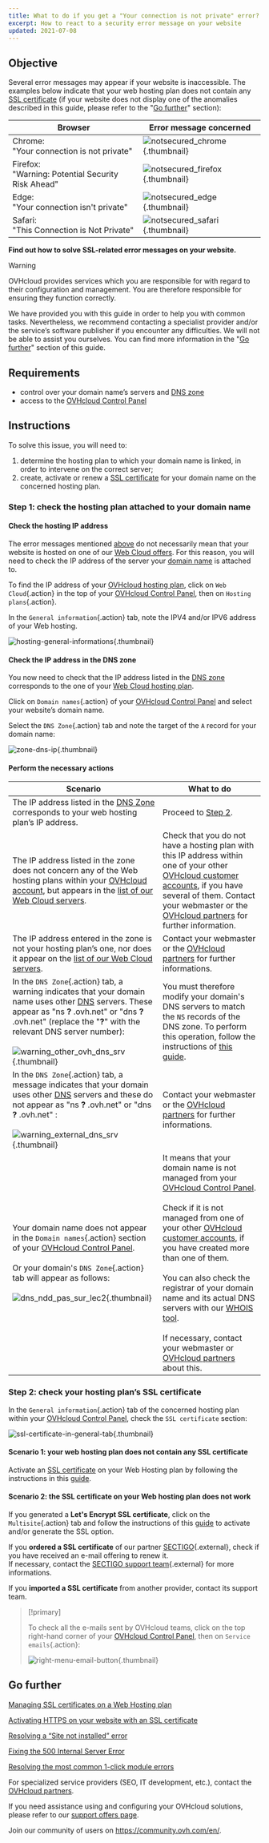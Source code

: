 ```yaml
---
title: What to do if you get a "Your connection is not private" error?
excerpt: How to react to a security error message on your website
updated: 2021-07-08
---
```

 
## Objective <a name="objective"></a>

Several error messages may appear if your website is inaccessible. The examples below indicate that your web hosting plan does not contain any [SSL certificate](ssl_on_webhosting1.) (if your website does not display one of the anomalies described in this guide, please refer to the "[Go further](diagnostic-not-secured_#go-further.)" section):

|Browser|Error message concerned|
|-|---|
|Chrome:<br>"Your connection is not private"|![notsecured_chrome](notsecured-chrome.png){.thumbnail}|
|Firefox:<br>"Warning: Potential Security Risk Ahead"|![notsecured_firefox](notsecured-firefox.png){.thumbnail}|
|Edge:<br>"Your connection isn't private"|![notsecured_edge](notsecured-edge.png){.thumbnail}|
|Safari:<br>"This Connection is Not Private"|![notsecured_safari](notsecured-safari.png){.thumbnail}|

**Find out how to solve SSL-related error messages on your website.**

> [!warning]
>
> OVHcloud provides services which you are responsible for with regard to their configuration and management. You are therefore responsible for ensuring they function correctly.
>
> We have provided you with this guide in order to help you with common tasks. Nevertheless, we recommend contacting a specialist provider and/or the service’s software publisher if you encounter any difficulties. We will not be able to assist you ourselves. You can find more information in the "[Go further](diagnostic-not-secured_#go-further.)" section of this guide.
>

## Requirements

- control over your domain name’s servers and [DNS zone](dns_zone_edit#understanding-dns.)
- access to the [OVHcloud Control Panel](manager.)

## Instructions

To solve this issue, you will need to:

1. determine the hosting plan to which your domain name is linked, in order to intervene on the correct server;
2. create, activate or renew a [SSL certificate](ssl_on_webhosting1.) for your domain name on the concerned hosting plan.

### Step 1: check the hosting plan attached to your domain name

#### Check the hosting IP address

The error messages mentioned [above](#objective.) do not necessarily mean that your website is hosted on one of our [Web Cloud offers](hosting.). For this reason, you will need to check the IP address of the server your [domain name](domains.) is attached to.

To find the IP address of your [OVHcloud hosting plan](hosting.), click on `Web Cloud`{.action} in the top of your [OVHcloud Control Panel](manager.), then on `Hosting plans`{.action}.

In the `General information`{.action} tab, note the IPV4 and/or IPV6 address of your Web hosting.

![hosting-general-informations](find-ipv4-and-ipv6.png){.thumbnail}

#### Check the IP address in the DNS zone

You now need to check that the IP address listed in the [DNS zone](dns_zone_edit1.) corresponds to the one of your [Web Cloud hosting plan](hosting.).

Click on `Domain names`{.action} of your [OVHcloud Control Panel](manager.) and select your website’s domain name.

Select the `DNS Zone`{.action} tab and note the target of the `A` record for your domain name:

![zone-dns-ip](dashboard-entry-a.png){.thumbnail}

#### Perform the necessary actions

|Scenario|What to do|
|---|---|
|The IP address listed in the [DNS Zone](dns_zone_edit1.) corresponds to your web hosting plan’s IP address.|Proceed to [Step 2](diagnostic-not-secured_#step2.).|
|The IP address listed in the zone does not concern any of the Web hosting plans within your [OVHcloud account](manager.), but appears in the [list of our Web Cloud servers](clusters_and_shared_hosting_IP1.).|Check that you do not have a hosting plan with this IP address within one of your other [OVHcloud customer accounts](manager.), if you have several of them. Contact your webmaster or the [OVHcloud partners](partner.) for further information.|
|The IP address entered in the zone is not your hosting plan’s one, nor does it appear on the [list of our Web Cloud servers](clusters_and_shared_hosting_IP1.).|Contact your webmaster or the [OVHcloud partners](partner.) for further informations.|
|In the `DNS Zone`{.action} tab, a warning indicates that your domain name uses other [DNS](dns_zone_edit#understanding-dns.) servers. These appear as "ns **?** .ovh.net" or "dns **?** .ovh.net" (replace the "**?**" with the relevant DNS server number):<br><br>![warning_other_ovh_dns_srv](message-other-ovh-dns-servers.png){.thumbnail}|You must therefore modify your domain's DNS servers to match the `NS` records of the DNS zone. To perform this operation, follow the instructions of [this guide](dns_server_general_information#modifying-dns-servers.).|
|In the `DNS Zone`{.action} tab, a message indicates that your domain uses other [DNS](dns_zone_edit#understanding-dns.) servers and these do not appear as "ns **?** .ovh.net" or "dns **?** .ovh.net" :<br><br>![warning_external_dns_srv](message-external-dns-servers.png){.thumbnail}|Contact your webmaster or the [OVHcloud partners](partner.) for further informations.|
|Your domain name does not appear in the `Domain names`{.action} section of your [OVHcloud Control Panel](manager.).<br><br>Or your domain's `DNS Zone`{.action} tab will appear as follows:<br><br>![dns_ndd_pas_sur_lec2](zone-without-domain-top-of-the-page.png){.thumbnail}|It means that your domain name is not managed from your [OVHcloud Control Panel](manager.).<br><br>Check if it is not managed from one of your other [OVHcloud customer accounts](manager.), if you have created more than one of them.<br><br>You can also check the registrar of your domain name and its actual DNS servers with our [WHOIS tool](https://www.ovh.com/fr/support/outils/check_whois.pl).<br><br>If necessary, contact your webmaster or [OVHcloud partners](partner.) about this.|

### Step 2: check your hosting plan’s SSL certificate <a name="step2"></a>

In the `General information`{.action} tab of the concerned hosting plan within your [OVHcloud Control Panel](manager.), check the `SSL certificate` section:

![ssl-certificate-in-general-tab](no-ssl-certificate.png){.thumbnail}

#### Scenario 1: your web hosting plan does not contain any SSL certificate

Activate an [SSL certificate](hosting-options-ssl.) on your Web Hosting plan by following the instructions in this [guide](ssl_on_webhosting1.).

#### Scenario 2: the SSL certificate on your Web hosting plan does not work

If you generated a **Let's Encrypt SSL certificate**, click on the `Multisite`{.action} tab and follow the instructions of this [guide](ssl_on_webhosting#enabling-ssl-on-a-multisite.) to activate and/or generate the SSL option.

If you **ordered a SSL certificate** of our partner [SECTIGO](https://sectigo.com/){.external}, check if you have received an e-mail offering to renew it.
<br>If necessary, contact the [SECTIGO support team](https://sectigo.com/support){.external} for more informations.

If you **imported a SSL certificate** from another provider, contact its support team.

> [!primary]
>
> To check all the e-mails sent by OVHcloud teams, click on the top right-hand corner of your [OVHcloud Control Panel](manager.), then on `Service emails`{.action}:
>
>![right-menu-email-button](right-menu-email-button.png){.thumbnail}
>

## Go further <a name="go-further"></a>

[Managing SSL certificates on a Web Hosting plan](ssl_on_webhosting1.)

[Activating HTTPS on your website with an SSL certificate](ssl-activate-https-website1.)

[Resolving a “Site not installed” error](multisites_website_not_installed1.)

[Fixing the 500 Internal Server Error](diagnostic_fix_500_internal_server_error1.)

[Resolving the most common 1-click module errors](diagnostic_errors_module1clic1.)
 
For specialized service providers (SEO, IT development, etc.), contact the [OVHcloud partners](partner.).

If you need assistance using and configuring your OVHcloud solutions, please refer to our [support offers page](support.).

Join our community of users on <https://community.ovh.com/en/>.